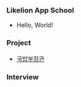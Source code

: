 ### Likelion App School

- Hello, World!

### Project

- [국밥부장관](https://github.com/GoodVibeMinister/GukbapMinister)

### Interview
